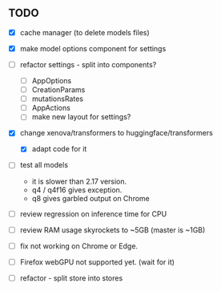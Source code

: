 ## TODO

* [x] cache manager (to delete models files)
* [x] make model options component for settings
* [ ] refactor settings - split into components?
    - [ ] AppOptions
    - [ ] CreationParams
    - [ ] mutationsRates
    - [ ] AppActions
    - [ ] make new layout for settings?
* [x] change xenova/transformers to huggingface/transformers
    - [x] adapt code for it
* [ ] test all models
    - it is slower than 2.17 version.
    - q4 / q4f16 gives exception.
    - q8 gives garbled output on Chrome
* [ ] review regression on inference time for CPU
* [ ] review RAM usage skyrockets to ~5GB (master is ~1GB)
* [ ] fix not working on Chrome or Edge.
* [ ] Firefox webGPU not supported yet. (wait for it)

* [ ] refactor - split store into stores
